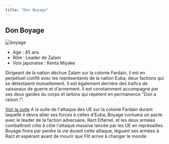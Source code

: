```yaml
---
title: "Don Boyage"
---
```


Don Boyage
----------

![boyage](/images/stories/saga/gundamage/persos/boyage.png)
- Age : 45 ans  
- Rôle : Leader de Zalam  
- Voix japonaise : Kenta Miyake


Dirigeant de la nation déchue Zalam sur la colonie Fardain, il est en perpétuel conflit avec les représentants de la nation Euba, deux factions qui se détestaient mutuellement. Il est également derrière des trafics de vaisseaux de guerre et d'armement. Il est constamment accompagné par ses deux gardes du corps et larbins qui répètent en permanence "Don a raison !".  


[Voir la suite](javascript:spoiler();)
A la suite de l'attaque des UE sur la colonie Fardain durant laquelle il devra allier ses forces à celles d'Euba, Boyage conluera un pacte avec le leader de la faction adversaire, Ract Elfamel, et les deux armées combattront côte à côte l'attaque massive lancée par les UE en représailles. Boyage finira par perdre la vie durant cette attaque, léguant ses armées à Ract et espérant avant de mourir que Flit arrive à changer le monde. 


